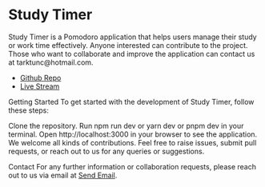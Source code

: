 <h1>Study Timer</h1>

<p>Study Timer is a Pomodoro application that helps users manage their study or work time effectively. Anyone interested can contribute to the project. Those who want to collaborate and improve the application can contact us at tarktunc@hotmail.com.</p>

- <a href='https://github.com/tariktunc/Study-Timer'>Github Repo</a>
- <a href="https://studytimerr.netlify.app">Live Stream</a>

Getting Started
To get started with the development of Study Timer, follow these steps:

Clone the repository.
Run npm run dev or yarn dev or pnpm dev in your terminal.
Open http://localhost:3000 in your browser to see the application.
We welcome all kinds of contributions. Feel free to raise issues, submit pull requests, or reach out to us for any queries or suggestions.

Contact
For any further information or collaboration requests, please reach out to us via email at <a href="mailto:tarktunc@hotmail.com">Send Email</a>.
